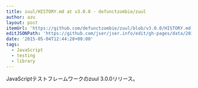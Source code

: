 ```yaml
---
title: zuul/HISTORY.md at v3.0.0 · defunctzombie/zuul
author: azu
layout: post
itemUrl: 'https://github.com/defunctzombie/zuul/blob/v3.0.0/HISTORY.md'
editJSONPath: 'https://github.com/jser/jser.info/edit/gh-pages/data/2015/05/index.json'
date: '2015-05-04T12:44:28+00:00'
tags:
  - JavaScript
  - testing
  - library
---
```

JavaScriptテストフレームワークのzuul 3.0.0リリース。

